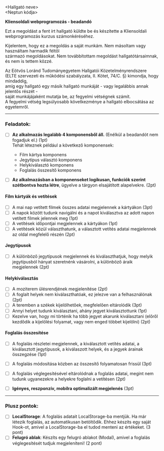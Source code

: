 <Hallgató neve>  
<Neptun kódja>

**Kliensoldali webprogramozás - beadandó**

Ezt a megoldást a fent írt hallgató küldte be és készítette a Kliensoldali webprogramozás kurzus számonkéréséhez.

Kijelentem, hogy ez a megoldás a saját munkám. Nem másoltam vagy használtam harmadik féltől  
származó megoldásokat. Nem továbbítottam megoldást hallgatótársaimnak, és nem is tettem közzé.

Az Eötvös Loránd Tudományegyetem Hallgatói Közetelményrendszere  
(ELTE szervezeti és működési szabályzata, II. Kötet, 74/C. §) kimondja, hogy mindaddig,  
amíg egy hallgató egy másik hallgató munkáját - vagy legalábbis annak jelentős részét -  
saját munkájájaként mutatja be, az fegyelmi vétségnek számít.  
A fegyelmi vétség legsúlyosabb következménye a hallgató elbocsátása az egyetemről.

---

### Feladatok:

- [ ] **Az alkalmazás legalább 4 komponensből áll.** (Enélkül a beadandót nem fogadjuk el.) (1pt)  
      Tehát léteznek például a következő komponensek:

    - Film kártya komponens
    - Jegytípus választó komponens
    - Helykiválasztó komponens
    - Foglalás összesítő komponens

- [ ] **Az alkalmazásban a komponenseket logikusan, funkciók szerint szétbontva hozta létre**, ügyelve a tárgyon elsajátított alapelvekre. (2pt)

#### Film kártyák és vetítések

- [ ] A mai nap vetített filmek összes adatai megjelennek a kártyákon (3pt)
- [ ] A napok között tudunk navigálni és a napot kiválasztva az adott napon vetített filmek jelennek meg (1pt)
- [ ] A vetítések időpontjai megjelennek a kártyákon (1pt)
- [ ] A vetítések közül választhatunk, a választott vetítés adatai megjelennek az oldal megfelelő részén (2pt)

#### Jegytípusok

- [ ] A különböző jegytípusok megjelennek és kiválaszthatjuk, hogy melyik jegytípusból hányat szeretnénk vásárolni, a különböző áraik megjelennek (2pt)

#### Helykiválasztás

- [ ] A moziterem ülésrendjének megjelenítése (2pt)
- [ ] A foglalt helyek nem kiválaszthatóak, ez jelezve van a felhasználónak (2pt)
- [ ] A teremben a székek kijelölhetőek, megfelelően eltárolódik (3pt)
- [ ] Annyi helyet tudunk kiválasztani, ahány jegyet kiválasztottunk (1pt)
- [ ] Kezelve van, hogy mi történik ha több jegyet akarunk kiválasztani (előről kezdődik a kijelölési folyamat, vagy nem enged többet kijelölni) (2pt)

#### Foglalás összesítése

- [ ] A foglalás részletei megjelennek, a kiválasztott vetítés adatai, a kiválasztott jegytípusok, a kiválaszott helyek, és a jegyek árainak összegzése (1pt)
- [ ] A foglalás módosítása közben az összesítő folyamatosan frissül (3pt)
- [ ] A foglalás véglegesítésével eltárolódnak a foglalás adatai, megint nem tudunk ugyanezekre a helyekre foglalni a vetítésen (2pt)

- [ ] **Igényes, reszponzív, mobilra optimalizált megjelenés** (3pt)

---

### Plusz pontok:

- [ ] **LocalStorage**: A foglalás adatait LocalStorage-ba mentjük. Ha már létezik foglalás, az automatikusan betöltődik. Ehhez készíts egy saját Hook-ot, amivel a LocalStorage-ba el tudod menteni az értékeket. (3 pont)
- [ ] **Felugró ablak**: Készíts egy felugró ablakot (Modal), amivel a foglalás véglegesítését tudjuk megjeleníteni! (2 pont)
